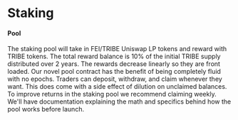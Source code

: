 # Staking

#### Pool

The staking pool will take in FEI/TRIBE Uniswap LP tokens and reward with TRIBE tokens. The total reward balance is 10% of the initial TRIBE supply distributed over 2 years. The rewards decrease linearly so they are front loaded. Our novel pool contract has the benefit of being completely fluid with no epochs. Traders can deposit, withdraw, and claim whenever they want. This does come with a side effect of dilution on unclaimed balances. To improve returns in the staking pool we recommend claiming weekly.  We'll have documentation explaining the math and specifics behind how the pool works before launch.

